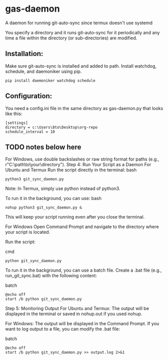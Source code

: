 # gas-daemon
A daemon for running git-auto-sync since termux doesn't use systemd

You specify a directory and it runs git-auto-sync for it periodically and any time a file within the directory (or sub-directories) are modified. 

## Installation:  
Make sure git-auto-sync is installed and added to path. 
Install watchdog, schedule, and daemoniker using pip. 
```
pip install daemoniker watchdog schedule
```
## Configuration:  
You need a config.ini file in the same directory as gas-daemon.py that looks like this: 
```
[settings]
directory = c:\Users\8to\Desktop\org-repo
schedule_interval = 10
```


## TODO notes below here
For Windows, use double backslashes or raw string format for paths (e.g., r"C:\\path\\to\\your\\directory").
Step 4: Run Your Script as a Daemon
For Ubuntu and Termux
Run the script directly in the terminal:
bash
```
python3 git_sync_daemon.py
```
Note: In Termux, simply use python instead of python3.

To run it in the background, you can use:
bash
```
nohup python3 git_sync_daemon.py &
```
This will keep your script running even after you close the terminal.

For Windows
Open Command Prompt and navigate to the directory where your script is located.

Run the script:

cmd
```
python git_sync_daemon.py
```
To run it in the background, you can use a batch file. Create a .bat file (e.g., run_git_sync.bat) with the following content:

batch
```
@echo off
start /b python git_sync_daemon.py
```
Step 5: Monitoring Output
For Ubuntu and Termux: The output will be displayed in the terminal or saved in nohup.out if you used nohup.

For Windows: The output will be displayed in the Command Prompt. If you want to log output to a file, you can modify the .bat file:

batch
```
@echo off
start /b python git_sync_daemon.py >> output.log 2>&1
```
